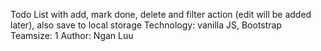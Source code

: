 Todo List with add, mark done, delete and filter action (edit will be added later), also save to local storage
Technology: vanilla JS, Bootstrap
Teamsize: 1
Author: Ngan Luu

